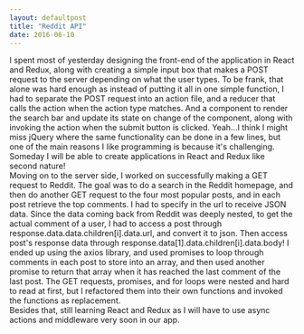 ```yaml
---
layout: defaultpost
title: "Reddit API"
date: 2016-06-10
---
```


I spent most of yesterday designing the front-end of the application in React and Redux, along with creating a simple input box that makes a POST request to the server depending on what the user types. To be frank, that alone was hard enough as instead of putting it all in one simple function, I had to separate the POST request into an action file, and a reducer that calls the action when the action type matches. And a component to render the search bar and update its state on change of the component, along with invoking the action when the submit button is clicked. Yeah...I think I might miss jQuery where the same functionality can be done in a few lines, but one of the main reasons I like programming is because it's challenging. Someday I will be able to create applications in React and Redux like second nature!<br />
Moving on to the server side, I worked on successfully making a GET request to Reddit. The goal was to do a search in the Reddit homepage, and then do another GET request to the four most popular posts, and in each post retrieve the top comments. I had to specify in the url to receive JSON data. Since the data coming back from Reddit was deeply nested, to get the actual comment of a user, I had to access a post through response.data.data.children[i].data.url, and convert it to json. Then access post's response data through response.data[1].data.children[i].data.body! I ended up using the axios library, and used promises to loop through comments in each post to store into an array, and then used another promise to return that array when it has reached the last comment of the last post. The GET requests, promises, and for loops were nested and hard to read at first, but I refactored them into their own functions and invoked the functions as replacement.<br />
Besides that, still learning React and Redux as I will have to use async actions and middleware very soon in our app.